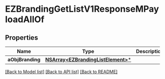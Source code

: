 # EZBrandingGetListV1ResponseMPayloadAllOf

## Properties
Name | Type | Description | Notes
------------ | ------------- | ------------- | -------------
**aObjBranding** | [**NSArray&lt;EZBrandingListElement&gt;***](EZBrandingListElement.md) |  | 

[[Back to Model list]](../README.md#documentation-for-models) [[Back to API list]](../README.md#documentation-for-api-endpoints) [[Back to README]](../README.md)


